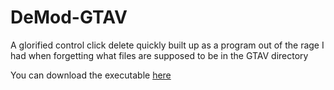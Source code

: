 # DeMod-GTAV
A glorified control click delete quickly built up as a program out of the rage I had when forgetting what files are supposed to be in the GTAV directory

You can download the executable [here](https://github.com/Trogiken/DeMod-GTAV/releases/download/1.6.21/DeModGTAV.exe)
